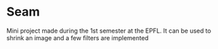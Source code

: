 # Seam
Mini project made during the 1st semester at the EPFL. It can be used to shrink an image and a few filters are implemented
